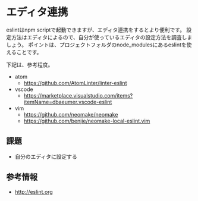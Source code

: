 # エディタ連携

eslintはnpm scriptで起動できますが、エディタ連携をするとより便利です。
設定方法はエディタによるので、自分が使っているエディタの設定方法を調査しましょう。
ポイントは、プロジェクトフォルダのnode_modulesにあるeslintを使えることです。

下記は、参考程度。

- atom
  - https://github.com/AtomLinter/linter-eslint
- vscode
  - https://marketplace.visualstudio.com/items?itemName=dbaeumer.vscode-eslint
- vim 
  - https://github.com/neomake/neomake
  - https://github.com/benjie/neomake-local-eslint.vim

## 課題

- 自分のエディタに設定する

## 参考情報

- http://eslint.org
